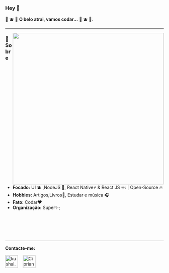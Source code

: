 
### Hey 👋
 🚀 🫐 🚀 **O belo atrai, vamos codar...** 🚀 🫐 🚀.
<hr/>


<img align='right' src="https://user-images.githubusercontent.com/68440141/174432081-ffd75a28-9e82-44ee-809d-e51e53074d9f.gif" width="480">


### :diamond_shape_with_a_dot_inside: Sobre
- **Focado:** UI 🫐  ,NodeJS 🤺,  React Native:zap: &  React JS ✳️: | Open-Source :fire:	
- **Hobbies:** Artigos,Livros:book:, Estudar e música :headphones:
- **Fato:** Codar:heart: 
-  **Organização:** Super✨;
<br/>
<br/>
<br/><br/>

<hr/>


**Contacte-me:**
<p align="left">
<a href="https://www.instagram.com/cipriano_silesio/" target="blank"><img align="center" src="https://cdn.jsdelivr.net/npm/simple-icons@3.0.1/icons/instagram.svg" alt="kushal.bhanot" height="40" width="40" /></a> &nbsp;&nbsp;
   <a href="https://unsplash.com/@silesiocipriano" target="blank"><img align="center" src="https://cdn.jsdelivr.net/npm/simple-icons@3.0.1/icons/unsplash.svg" alt="Cipriano" height="40" width="40" /></a> &nbsp;&nbsp;
</p>

